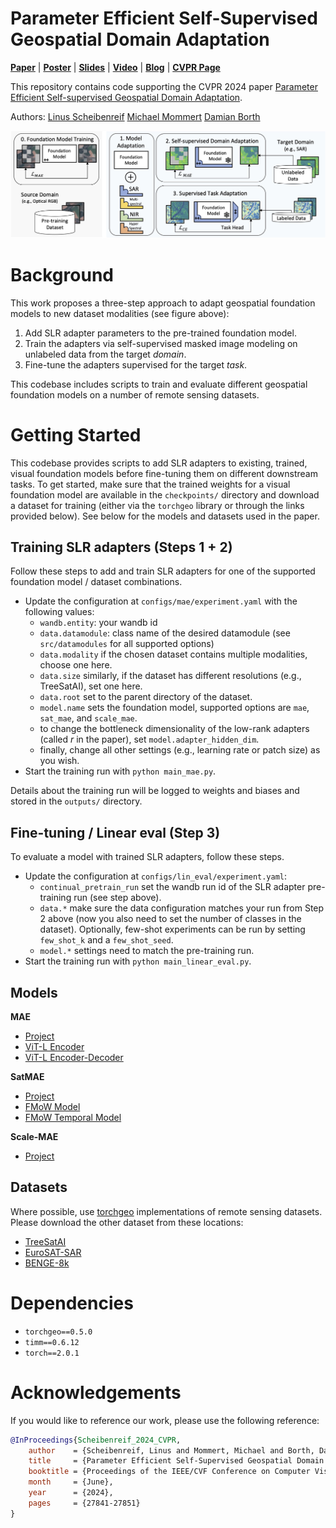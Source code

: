 # Parameter Efficient Self-Supervised Geospatial Domain Adaptation
**[Paper](https://openaccess.thecvf.com/content/CVPR2024/papers/Scheibenreif_Parameter_Efficient_Self-Supervised_Geospatial_Domain_Adaptation_CVPR_2024_paper.pdf)** | **[Poster](assets/16296_poster.pdf)** | **[Slides](https://cvpr.thecvf.com/media/cvpr-2024/Slides/31624.pdf)** | **[Video](https://www.youtube.com/watch?v=SwmF-m5IBEw&t=8s)** | **[Blog](https://hsg-aiml.github.io/2024/06/12/Parameter_Efficient_Self_Supervised_Geospatial_Domain_Adaptation.html)** | **[CVPR Page](https://cvpr.thecvf.com/virtual/2024/poster/31624)**

This repository contains code supporting the CVPR 2024 paper [Parameter Efficient Self-supervised Geospatial Domain Adaptation](https://openaccess.thecvf.com/content/CVPR2024/html/Scheibenreif_Parameter_Efficient_Self-Supervised_Geospatial_Domain_Adaptation_CVPR_2024_paper.html).

Authors: [Linus Scheibenreif](https://scheibenreif.github.io)    [Michael Mommert](https://mommermi.github.io) [Damian Borth](https://ics.unisg.ch/chairs/damian-borth-artificial-intelligence-and-machine-learning/)

![Overview image](assets/overview_v2.jpg "Method Overview")

# Background
This work proposes a three-step approach to adapt geospatial foundation models to new dataset modalities (see figure above):
1. Add SLR adapter parameters to the pre-trained foundation model.
2. Train the adapters via self-supervised masked image modeling on unlabeled data from the target *domain*.
3. Fine-tune the adapters supervised for the target *task*.

This codebase includes scripts to train and evaluate different geospatial foundation models on a number of remote sensing datasets.

# Getting Started
This codebase provides scripts to add SLR adapters to existing, trained, visual foundation models before fine-tuning them on different downstream tasks. To get started, make sure that the trained weights for a visual foundation model are available in the `checkpoints/` directory and download a dataset for training (either via the `torchgeo` library or through the links provided below).
See below for the models and datasets used in the paper. 

## Training SLR adapters (Steps 1 + 2)
Follow these steps to add and train SLR adapters for one of the supported foundation model / dataset combinations.
* Update the configuration at `configs/mae/experiment.yaml` with the following values:
    * `wandb.entity`: your wandb id
    * `data.datamodule`: class name of the desired datamodule (see `src/datamodules` for all supported options)
    * `data.modality` if the chosen dataset contains multiple modalities, choose one here.
    * `data.size` similarly, if the dataset has different resolutions (e.g., TreeSatAI), set one here. 
    * `data.root` set to the parent directory of the dataset.
    * `model.name` sets the foundation model, supported options are `mae`, `sat_mae`, and `scale_mae`.
    * to change the bottleneck dimensionality of the low-rank adapters (called *r* in the paper), set `model.adapter_hidden_dim`. 
    * finally, change all other settings (e.g., learning rate or patch size) as you wish.
* Start the training run with `python main_mae.py`. 

Details about the training run will be logged to weights and biases and stored in the `outputs/` directory.

## Fine-tuning / Linear eval (Step 3)
To evaluate a model with trained SLR adapters, follow these steps.
* Update the configuration at `configs/lin_eval/experiment.yaml`:
    * `continual_pretrain_run` set the wandb run id of the SLR adapter pre-training run (see step above).
    * `data.*` make sure the data configuration matches your run from Step 2 above (now you also need to set the number of classes in the dataset). Optionally, few-shot experiments can be run by setting `few_shot_k` and a `few_shot_seed`. 
    * `model.*` settings need to match the pre-training run.
* Start the training run with `python main_linear_eval.py`.


## Models
**MAE**
* [Project](https://github.com/facebookresearch/mae)
* [ViT-L Encoder](https://dl.fbaipublicfiles.com/mae/pretrain/mae_pretrain_vit_large.pth)
* [ViT-L Encoder-Decoder](https://dl.fbaipublicfiles.com/mae/visualize/mae_visualize_vit_large.pth)

**SatMAE**
* [Project](https://github.com/sustainlab-group/SatMAE)
* [FMoW Model](https://zenodo.org/record/7369797/files/fmow_pretrain.pth)
* [FMoW Temporal Model](https://zenodo.org/record/7369797/files/pretrain_fmow_temporal.pth)

**Scale-MAE**
* [Project](https://github.com/bair-climate-initiative/scale-mae)

## Datasets
Where possible, use [torchgeo](https://github.com/microsoft/torchgeo) implementations of remote sensing datasets. Please download the other dataset from these locations:
* [TreeSatAI](https://zenodo.org/records/6598391)
* [EuroSAT-SAR](https://huggingface.co/datasets/wangyi111/EuroSAT-SAR)
* [BENGE-8k](https://github.com/HSG-AIML/ben-ge)


# Dependencies
* `torchgeo==0.5.0`
* `timm==0.6.12`
* `torch==2.0.1`


# Acknowledgements
If you would like to reference our work, please use the following reference:
```bibtex
@InProceedings{Scheibenreif_2024_CVPR,
    author    = {Scheibenreif, Linus and Mommert, Michael and Borth, Damian},
    title     = {Parameter Efficient Self-Supervised Geospatial Domain Adaptation},
    booktitle = {Proceedings of the IEEE/CVF Conference on Computer Vision and Pattern Recognition (CVPR)},
    month     = {June},
    year      = {2024},
    pages     = {27841-27851}
}
```
